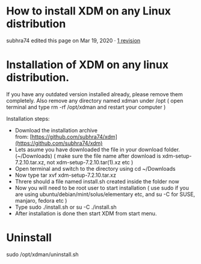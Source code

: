 # How to install XDM on any Linux distribution

subhra74 edited this page on Mar 19, 2020 · [1 revision](https://github.com/subhra74/xdm/wiki/How-to-install-XDM-on-any-Linux-distribution/_history)

# Installation of XDM on any linux distribution.

[](https://github.com/subhra74/xdm/wiki/How-to-install-XDM-on-any-Linux-distribution#installation-of-xdm-on-any-linux-distribution)

If you have any outdated version installed already, please remove them completely. Also remove any directory named xdman under /opt ( open terminal and type rm -rf /opt/xdman and restart your computer )

Installation steps:

- Download the installation archive from: [https://github.com/subhra74/xdm](https://github.com/subhra74/xdm)
- Lets asume you have downloaded the file in your download folder. (~/Downloads) ( make sure the file name after download is xdm-setup-7.2.10.tar.xz, not xdm-setup-7.2.10.tar(1).xz etc )
- Open terminal and switch to the directory using cd ~/Downloads
- Now type tar xvf xdm-setup-7.2.10.tar.xz
- Threre should a file named install.sh created inside the folder now
- Now you will need to be root user to start installation ( use sudo if you are using ubuntu/debian/mint/solus/elementary etc, and su -C for SUSE, manjaro, fedora etc )
- Type sudo ./install.sh or su -C ./install.sh
- After installation is done then start XDM from start menu.

# Uninstall

[](https://github.com/subhra74/xdm/wiki/How-to-install-XDM-on-any-Linux-distribution#uninstall)

sudo /opt/xdman/uninstall.sh

###
